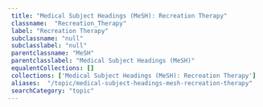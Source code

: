 ```yaml
--- 
 title: "Medical Subject Headings (MeSH): Recreation Therapy" 
 classname:  "Recreation_Therapy" 
 label: "Recreation Therapy" 
 subclassname: "null" 
 subclasslabel: "null" 
 parentclassname: "MeSH" 
 parentclasslabel: "Medical Subject Headings (MeSH)" 
 equalentCollections: [] 
 collections: ['Medical Subject Headings (MeSH): Recreation Therapy']
 aliases:  "/topic/medical-subject-headings-mesh-recreation-therapy"  
 searchCategory: "topic" 
---
```

